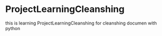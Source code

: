 # ProjectLearningCleanshing
this is learning ProjectLearningCleanshing for cleanshing documen with python
